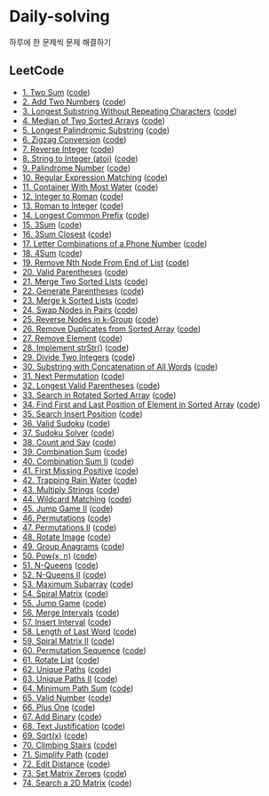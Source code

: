 # Daily-solving
하루에 한 문제씩 문제 해결하기

## LeetCode
- [1. Two Sum](https://leetcode.com/problems/two-sum/) ([code](./leetcode/two-sum.kt))
- [2. Add Two Numbers](https://leetcode.com/problems/add-two-numbers) ([code](./leetcode/add-two-numbers.kt))
- [3. Longest Substring Without Repeating Characters](https://leetcode.com/problems/longest-substring-without-repeating-characters/) ([code](./leetcode/longest-substring-without-repeating-characters.kt))
- [4. Median of Two Sorted Arrays](https://leetcode.com/problems/median-of-two-sorted-arrays/) ([code](./leetcode/median-of-two-sorted-arrays.kt))
- [5. Longest Palindromic Substring](https://leetcode.com/problems/longest-palindromic-substring) ([code](./leetcode/longest-palindromic-substring.kt))
- [6. Zigzag Conversion](https://leetcode.com/problems/zigzag-conversion) ([code](./leetcode/zigzag-conversion.kt))
- [7. Reverse Integer](https://leetcode.com/problems/reverse-integer) ([code](./leetcode/reverse-integer.kt))
- [8. String to Integer (atoi)](https://leetcode.com/problems/string-to-integer-atoi) ([code](./leetcode/string-to-integer-atoi.kt))
- [9. Palindrome Number](https://leetcode.com/problems/palindrome-number) ([code](./leetcode/palindrome-number.kt))
- [10. Regular Expression Matching](https://leetcode.com/problems/regular-expression-matching) ([code](./leetcode/regular-expression-matching.kt))
- [11. Container With Most Water](https://leetcode.com/problems/container-with-most-water) ([code](./leetcode/container-with-most-water.kt))
- [12. Integer to Roman](https://leetcode.com/problems/integer-to-roman) ([code](./leetcode/integer-to-roman.kt))
- [13. Roman to Integer](https://leetcode.com/problems/roman-to-integer) ([code](./leetcode/roman-to-integer.kt))
- [14. Longest Common Prefix](https://leetcode.com/problems/longest-common-prefix) ([code](./leetcode/longest-common-prefix.kt))
- [15. 3Sum](https://leetcode.com/problems/3sum) ([code](./leetcode/3sum.kt))
- [16. 3Sum Closest](https://leetcode.com/problems/3sum-closest) ([code](./leetcode/3sum-closest.kt))
- [17. Letter Combinations of a Phone Number](https://leetcode.com/problems/letter-combinations-of-a-phone-number) ([code](./leetcode/letter-combinations-of-a-phone-number.kt))
- [18. 4Sum](https://leetcode.com/problems/4sum) ([code](./leetcode/4sum.kt))
- [19. Remove Nth Node From End of List](https://leetcode.com/problems/remove-nth-node-from-end-of-list/) ([code](./leetcode/remove-nth-node-from-end-of-list.kt))
- [20. Valid Parentheses](https://leetcode.com/problems/valid-parentheses/) ([code](./leetcode/valid-parentheses.kt))
- [21. Merge Two Sorted Lists](https://leetcode.com/problems/merge-two-sorted-lists) ([code](./leetcode/merge-two-sorted-lists.kt))
- [22. Generate Parentheses](https://leetcode.com/problems/generate-parentheses) ([code](./leetcode/generate-parentheses.kt))
- [23. Merge k Sorted Lists](https://leetcode.com/problems/merge-k-sorted-lists) ([code](./leetcode/merge-k-sorted-lists.kt))
- [24. Swap Nodes in Pairs](https://leetcode.com/problems/swap-nodes-in-pairs) ([code](./leetcode/swap-nodes-in-pairs.kt))
- [25. Reverse Nodes in k-Group](https://leetcode.com/problems/reverse-nodes-in-k-group) ([code](./leetcode/reverse-nodes-in-k-group.kt))
- [26. Remove Duplicates from Sorted Array](https://leetcode.com/problems/remove-duplicates-from-sorted-array) ([code](./leetcode/remove-duplicates-from-sorted-array.kt))
- [27. Remove Element](https://leetcode.com/problems/remove-element/submissions/) ([code](./leetcode/remove-element.kt))
- [28. Implement strStr()](https://leetcode.com/problems/implement-strstr) ([code](./leetcode/implement-strstr.kt))
- [29. Divide Two Integers](https://leetcode.com/problems/divide-two-integers) ([code](./leetcode/divide-two-integers.kt))
- [30. Substring with Concatenation of All Words](https://leetcode.com/problems/substring-with-concatenation-of-all-words/) ([code](./leetcode/substring-with-concatenation-of-all-words.kt))
- [31. Next Permutation](https://leetcode.com/problems/next-permutation) ([code](./leetcode/next-permutation.kt))
- [32. Longest Valid Parentheses](https://leetcode.com/problems/longest-valid-parentheses) ([code](./leetcode/longest-valid-parentheses.kt))
- [33. Search in Rotated Sorted Array](https://leetcode.com/problems/search-in-rotated-sorted-array/) ([code](./leetcode/search-in-rotated-sorted-array.kt))
- [34. Find First and Last Position of Element in Sorted Array](https://leetcode.com/problems/find-first-and-last-position-of-element-in-sorted-array) ([code](./leetcode/find-first-and-last-position-of-element-in-sorted-array.kt))
- [35. Search Insert Position](https://leetcode.com/problems/search-insert-position) ([code](./leetcode/search-insert-position.kt))
- [36. Valid Sudoku](https://leetcode.com/problems/valid-sudoku) ([code](./leetcode/valid-sudoku.kt))
- [37. Sudoku Solver](https://leetcode.com/problems/sudoku-solver/) ([code](./leetcode/sudoku-solver.kt))
- [38. Count and Say](https://leetcode.com/problems/count-and-say) ([code](./leetcode/count-and-say.kt))
- [39. Combination Sum](https://leetcode.com/problems/combination-sum) ([code](./leetcode/combination-sum.kt))
- [40. Combination Sum II](https://leetcode.com/problems/combination-sum-2) ([code](./leetcode/combination-sum-2.kt))
- [41. First Missing Positive](https://leetcode.com/problems/first-missing-positive) ([code](./leetcode/first-missing-positive.kt))
- [42. Trapping Rain Water](https://leetcode.com/problems/trapping-rain-water/) ([code](./leetcode/trapping-rain-water.kt))
- [43. Multiply Strings](https://leetcode.com/problems/multiply-strings/submissions/) ([code](./leetcode/multiply-strings.kt))
- [44. Wildcard Matching](https://leetcode.com/problems/wildcard-matching/) ([code](./leetcode/wildcard-matching.kt))
- [45. Jump Game II](https://leetcode.com/problems/jump-game-ii/) ([code](./leetcode/jump-game-ii.kt))
- [46. Permutations](https://leetcode.com/problems/permutations) ([code](./leetcode/permutations.kt))
- [47. Permutations II](https://leetcode.com/problems/permutations-ii) ([code](./leetcode/permutations-ii.kt))
- [48. Rotate Image](https://leetcode.com/problems/rotate-image) ([code](./leetcode/rotate-image.kt))
- [49. Group Anagrams](https://leetcode.com/problems/group-anagrams) ([code](./leetcode/group-anagrams.kt))
- [50. Pow(x, n)](https://leetcode.com/problems/powx-n) ([code](./leetcode/powx-n.kt))
- [51. N-Queens](https://leetcode.com/problems/n-queens) ([code](./leetcode/n-queens.kt))
- [52. N-Queens II](https://leetcode.com/problems/n-queens-ii/) ([code](./leetcode/n-queens-ii.kt))
- [53. Maximum Subarray](https://leetcode.com/problems/maximum-subarray) ([code](./leetcode/maximum-subarray.kt))
- [54. Spiral Matrix](https://leetcode.com/problems/spiral-matrix) ([code](./leetcode/spiral-matrix.kt))
- [55. Jump Game](https://leetcode.com/problems/jump-game) ([code](./leetcode/jump-game.kt))
- [56. Merge Intervals](https://leetcode.com/problems/merge-intervals) ([code](./leetcode/merge-intervals.kt))
- [57. Insert Interval](https://leetcode.com/problems/insert-interval) ([code](./leetcode/insert-interval.kt))
- [58. Length of Last Word](https://leetcode.com/problems/length-of-last-word) ([code](./leetcode/length-of-last-word.kt))
- [59. Spiral Matrix II](https://leetcode.com/problems/spiral-matrix-ii) ([code](./leetcode/spiral-matrix-ii.kt))
- [60. Permutation Sequence](https://leetcode.com/problems/permutation-sequence) ([code](./leetcode/permutation-sequence.kt))
- [61. Rotate List](https://leetcode.com/problems/rotate-list) ([code](./leetcode/rotate-list.kt))
- [62. Unique Paths](https://leetcode.com/problems/unique-paths) ([code](./leetcode/unique-paths.kt))
- [63. Unique Paths II](https://leetcode.com/problems/unique-paths-ii/) ([code](./leetcode/unique-paths-ii.kt))
- [64. Minimum Path Sum](https://leetcode.com/problems/minimum-path-sum/) ([code](./leetcode/minimum-path-sum.kt))
- [65. Valid Number](https://leetcode.com/problems/valid-number) ([code](./leetcode/valid-number.kt))
- [66. Plus One](https://leetcode.com/problems/plus-one/) ([code](./leetcode/plus-one.kt))
- [67. Add Binary](https://leetcode.com/problems/add-binary/) ([code](./leetcode/add-binary.kt))
- [68. Text Justification](https://leetcode.com/problems/text-justification/) ([code](./leetcode/text-justification.kt))
- [69. Sqrt(x)](https://leetcode.com/problems/sqrtx/) ([code](./leetcode/sqrtx.kt))
- [70. Climbing Stairs](https://leetcode.com/problems/climbing-stairs) ([code](./leetcode/climbing-stairs.kt))
- [71. Simplify Path](https://leetcode.com/problems/simplify-path) ([code](./leetcode/simplify-path.kt))
- [72. Edit Distance](https://leetcode.com/problems/edit-distance) ([code](./leetcode/edit-distance.kt))
- [73. Set Matrix Zeroes](https://leetcode.com/problems/set-matrix-zeroes) ([code](./leetcode/set-matrix-zeroes.kt))
- [74. Search a 2D Matrix](https://leetcode.com/problems/search-a-2d-matrix) ([code](./leetcode/search-a-2d-matrix.kt))
